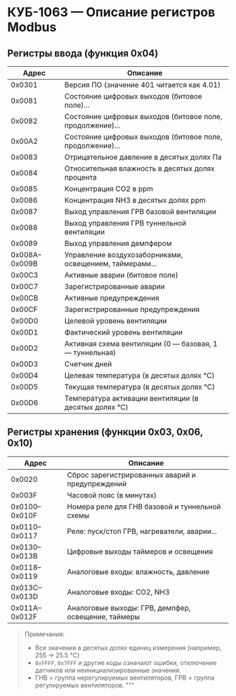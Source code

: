 # КУБ-1063 — Описание регистров Modbus

## Регистры ввода (функция 0x04)

| Адрес   | Описание |
|---------|----------|
| 0x0301  | Версия ПО (значение 401 читается как 4.01) |
| 0x0081  | Состояние цифровых выходов (битовое поле)... |
| 0x0082  | Состояние цифровых выходов (битовое поле, продолжение)... |
| 0x00A2  | Состояние цифровых выходов (битовое поле, продолжение)... |
| 0x0083  | Отрицательное давление в десятых долях Па |
| 0x0084  | Относительная влажность в десятых долях процента |
| 0x0085  | Концентрация CO2 в ppm |
| 0x0086  | Концентрация NH3 в десятых долях ppm |
| 0x0087  | Выход управления ГРВ базовой вентиляции |
| 0x0088  | Выход управления ГРВ туннельной вентиляции |
| 0x0089  | Выход управления демпфером |
| 0x008A–0x009B | Управление воздухозаборниками, освещением, таймерами... |
| 0x00C3  | Активные аварии (битовое поле) |
| 0x00C7  | Зарегистрированные аварии |
| 0x00CB  | Активные предупреждения |
| 0x00CF  | Зарегистрированные предупреждения |
| 0x00D0  | Целевой уровень вентиляции |
| 0x00D1  | Фактический уровень вентиляции |
| 0x00D2  | Активная схема вентиляции (0 — базовая, 1 — туннельная) |
| 0x00D3  | Счетчик дней |
| 0x00D4  | Целевая температура (в десятых долях °C) |
| 0x00D5  | Текущая температура (в десятых долях °C) |
| 0x00D6  | Температура активации вентиляции (в десятых долях °C) |

## Регистры хранения (функции 0x03, 0x06, 0x10)

| Адрес   | Описание |
|---------|----------|
| 0x0020  | Сброс зарегистрированных аварий и предупреждений |
| 0x003F  | Часовой пояс (в минутах) |
| 0x0100–0x010F | Номера реле для ГНВ базовой и туннельной схемы |
| 0x0110–0x0117 | Реле: пуск/стоп ГРВ, нагреватели, аварии... |
| 0x0130–0x013B | Цифровые выходы таймеров и освещения |
| 0x0118–0x0119 | Аналоговые входы: влажность, давление |
| 0x013C–0x013D | Аналоговые входы: CO2, NH3 |
| 0x011A–0x012F | Аналоговые выходы: ГРВ, демпфер, освещение, таймеры |

> Примечания:
> - Все значения в десятых долях единиц измерения (например, 255 → 25.5 °C)
> - `0xFFFF`, `0x7FFF` и другие коды означают ошибки, отключение датчиков или неинициализированные значения.
> - ГНВ = группа нерегулируемых вентиляторов, ГРВ = группа регулируемых вентиляторов.
"""